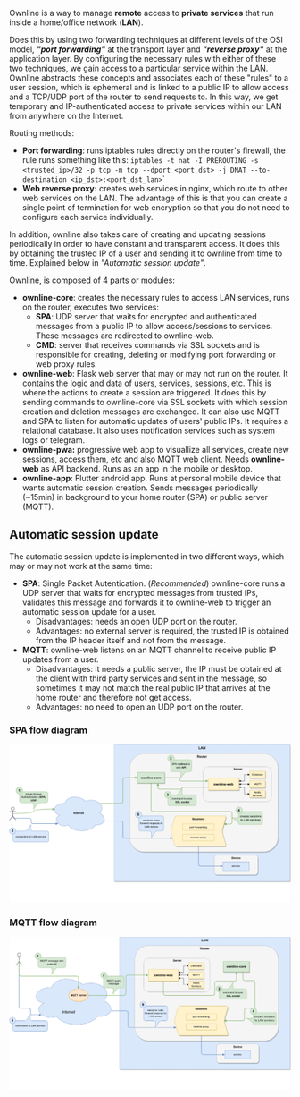 Ownline is a way to manage **remote** access to **private services** that run inside a home/office network (**LAN**).

Does this by using two forwarding techniques at different levels of the OSI model, ***"port forwarding"*** at the transport layer and ***"reverse proxy"*** at the application layer. By configuring the necessary rules with either of these two techniques, we gain access to a particular service within the LAN. Ownline abstracts these concepts and associates each of these "rules" to a user session, which is ephemeral and is linked to a public IP to allow access and a TCP/UDP port of the router to send requests to. In this way, we get temporary and IP-authenticated access to private services within our LAN from anywhere on the Internet.

Routing methods:

* **Port forwarding**: runs iptables rules directly on the router's firewall, the rule runs something like this: `iptables -t nat -I PREROUTING -s <trusted_ip>/32 -p tcp -m tcp --dport <port_dst> -j DNAT --to-destination <ip_dst>:<port_dst_lan>`\`
* **Web reverse proxy:** creates web services in nginx, which route to other web services on the LAN. The advantage of this is that you can create a single point of termination for web encryption so that you do not need to configure each service individually.

In addition, ownline also takes care of creating and updating sessions periodically in order to have constant and transparent access. It does this by obtaining the trusted IP of a user and sending it to ownline from time to time. Explained below in *"Automatic session update"*.

Ownline, is composed of 4 parts or modules:

* **ownline-core**: creates the necessary rules to access LAN services, runs on the router, executes two services:
  * **SPA**: UDP server that waits for encrypted and authenticated messages from a public IP to allow access/sessions to services. These messages are redirected to ownline-web.
  * **CMD**: server that receives commands via SSL sockets and is responsible for creating, deleting or modifying port forwarding or web proxy rules.
* **ownline-web**: Flask web server that may or may not run on the router. It contains the logic and data of users, services, sessions, etc. This is where the actions to create a session are triggered. It does this by sending commands to ownline-core via SSL sockets with which session creation and deletion messages are exchanged. It can also use MQTT and SPA to listen for automatic updates of users' public IPs. It requires a relational database. It also uses notification services such as system logs or telegram.
* **ownline-pwa:** progressive web app to visuallize all services, create new sessions, access them, etc and also MQTT web client. Needs **ownline-web** as API backend. Runs as an app in the mobile or desktop.
* **ownline-app**: Flutter android app. Runs at personal mobile device that wants automatic session creation. Sends messages periodically (\~15min) in background to your home router (SPA) or public server (MQTT).

## Automatic session update

The automatic session update is implemented in two different ways, which may or may not work at the same time:

* **SPA**: Single Packet Autentication. (*Recommended*) ownline-core runs a UDP server that waits for encrypted messages from trusted IPs, validates this message and forwards it to ownline-web to trigger an automatic session update for a user.
  * Disadvantages: needs an open UDP port on the router.
  * Advantages: no external server is required, the trusted IP is obtained from the IP header itself and not from the message.
* **MQTT**: ownline-web listens on an MQTT channel to receive public IP updates from a user.
  * Disadvantages: it needs a public server, the IP must be obtained at the client with third party services and sent in the message, so sometimes it may not match the real public IP that arrives at the home router and therefore not get access.
  * Advantages: no need to open an UDP port on the router.

### SPA flow diagram

![SPA flow diagram](resources/spa-flow-diagram.png)

### MQTT flow diagram

![MQTT flow diagram](resources/mqtt-flow-diagram.png)